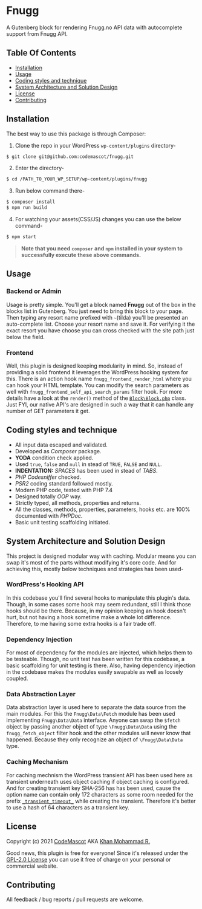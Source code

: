 # Fnugg
A Gutenberg block for rendering Fnugg.no API data with autocomplete support from Fnugg API.

## Table Of Contents

* [Installation](#installation)
* [Usage](#usage)
* [Coding styles and technique](#coding-styles-and-technique)
* [System Architecture and Solution Design](#System-Architecture-and-Solution-Design)
* [License](#license)
* [Contributing](#contributing)

## Installation

The best way to use this package is through Composer:

1. Clone the repo in your WordPress `wp-content/plugins` directory-
```BASH
$ git clone git@github.com:codemascot/fnugg.git
```

2. Enter the directory-
```BASH
$ cd /PATH_TO_YOUR_WP_SETUP/wp-content/plugins/fnugg
```

3. Run below command there-

```BASH
$ composer install
$ npm run build
```

4. For watching your assets(CSS/JS) changes you can use the below command-

```BASH
$ npm start
```

> **Note that you need `composer` and `npm` installed in your system to successfully execute these above commands.**

## Usage

### Backend or Admin
Usage is pretty simple. You'll get a block named **Fnugg** out of the box in the blocks list in Gutenberg. You just need to bring this block to your page. Then typing any resort name prefixed with `~`(tilda) you'll be presented an auto-complete list. Choose your resort name and save it. For verifying it the exact resort you have choose you can cross checked with the site path just below the field.

### Frontend
Well, this plugin is designed keeping modularity in mind. So, instead of providing a solid frontend it leverages the WordPress hooking system for this. There is an action hook name `fnugg_frontend_render_html` where you can hook your HTML template. You can modify the search parameters as well with `fnugg_frontend_self_api_search_params` filter hook. For more details have a look at the `render()` method of the [`Block\Block.php`](https://github.com/codemascot/fnugg/blob/main/inc/Block/Block.php) class. Just FYI, our native API's are designed in such a way that it can handle any number of GET parameters it get.

## Coding styles and technique
* All input data escaped and validated.
* Developed as *Composer* package.
* **YODA** condition check applied.
* Used `true`, `false` and `null` in stead of `TRUE`, `FALSE` and `NULL`.
* **INDENTATION:** *SPACES* has been used in stead of *TABS*.
* *PHP Codesniffer* checked.
* *PSR2* coding standard followed mostly.
* Modern PHP code, tested with PHP 7.4
* Designed totally *OOP* way.
* Strictly typed, all methods, properties and returns.
* All the classes, methods, properties, parameters, hooks etc. are 100% documented with *PHPDoc*.
* Basic unit testing scaffolding initiated.

## System Architecture and Solution Design

This project is designed modular way with caching. Modular means you can swap it's most of the parts without modifying it's core code. And for achieving this, mostly below techniques and strategies has been used-

### WordPress's Hooking API
In this codebase you'll find several hooks to manipulate this plugin's data. Though, in some cases some hook may seem redundant, still I think those hooks should be there. Because, in my opinion keeping an hook doesn't hurt, but not having a hook sometime make a whole lot difference. Therefore, to me having some extra hooks is a fair trade off.

### Dependency Injection
For most of dependency for the modules are injected, which helps them to be testeable. Though, no unit test has been written for this codebase, a basic scaffolding for unit testing is there. Also, having dependency injection in the codebase makes the modules easily swapable as well as loosely coupled.

### Data Abstraction Layer
Data abstraction layer is used here to separate the data source from the main modules. For this the `Fnugg\Data\Fetch` module has been used implementing `Fnugg\Data\Data` interface. Anyone can swap the `$fetch` object by passing another object of type `\Fnugg\Data\Data` using the `fnugg_fetch_object` filter hook and the other modules will never know that happened. Because they only recognize an object of `\Fnugg\Data\Data` type.

### Caching Mechanism
For caching mechnism the WordPress transient API has been used here as transient underneath uses object caching if object caching is configured. And for creating transient key SHA-256 has has been used, cause the option name can contain only 172 characters as some room needed for the prefix [`_transient_timeout_`](https://github.com/WordPress/wordpress-develop/blob/de330964b1f595b1c2879beb28414bd5854ec025/src/wp-includes/option.php#L878) while creating the transient. Therefore it's better to use a hash of 64 characters as a transient key.

## License
Copyright (c) 2021 [CodeMascot](https://www.codemascot.com/) AKA [Khan Mohammad R.](https://www.codemascot.com/)

Good news, this plugin is free for everyone! Since it's released under the [GPL-2.0 License](LICENSE) you can use it free of charge on your personal or commercial website.

## Contributing

All feedback / bug reports / pull requests are welcome.
